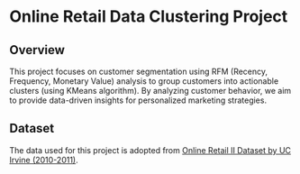 # Online Retail Data Clustering Project
## Overview
This project focuses on customer segmentation using RFM (Recency, Frequency, Monetary Value) analysis to group customers into actionable clusters (using KMeans algorithm). By analyzing customer behavior, we aim to provide data-driven insights for personalized marketing strategies.

## Dataset
The data used for this project is adopted from [Online Retail II Dataset by UC Irvine (2010-2011)](https://archive.ics.uci.edu/dataset/502/online+retail+ii).
